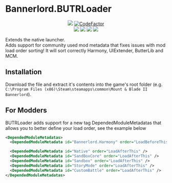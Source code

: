 # Bannerlord.BUTRLoader
<p align="center">
  <a href="https://github.com/BUTR/Bannerlord.BUTRLoader" alt="Lines Of Code">
  <img src="https://tokei.rs/b1/github/BUTR/Bannerlord.BUTRLoader?category=code" /></a>
  <a href="https://www.codefactor.io/repository/github/butr/bannerlord.butrloader"><img src="https://www.codefactor.io/repository/github/butr/bannerlord.butrloader/badge" alt="CodeFactor" /></a>
  </br>
  <!--
  <a href="https://github.com/BUTR/Bannerlord.BUTRLoader/actions?query=workflow%3ATest"><img src="https://github.com/BUTR/Bannerlord.BUTRLoader/workflows/Test/badge.svg?branch=dev&event=push" alt="Test" /></a>
  <a href="https://codecov.io/gh/BUTR/Bannerlord.BUTRLoader"><img src="https://codecov.io/gh/BUTR/Bannerlord.BUTRLoader/branch/dev/graph/badge.svg" />
   </a>
  </br>
  -->
  <a href="https://www.nexusmods.com/mountandblade2bannerlord/mods/2513" alt="Nexus BUTRLoader">
  <img src="https://img.shields.io/badge/Nexus-BUTRLoader-yellow.svg" /></a>
  <a href="https://www.nexusmods.com/mountandblade2bannerlord/mods/2513" alt="BUTRLoader">
  <img src="https://img.shields.io/endpoint?url=https%3A%2F%2Fnexusmods-version-pzk4e0ejol6j.runkit.sh%3FgameId%3Dmountandblade2bannerlord%26modId%3D2513" /></a>
  <a href="https://www.nexusmods.com/mountandblade2bannerlord/mods/2513" alt="Nexus BUTRLoader">
  <img src="https://img.shields.io/endpoint?url=https%3A%2F%2Fnexusmods-downloads-ayuqql60xfxb.runkit.sh%2F%3Ftype%3Dunique%26gameId%3D3174%26modId%3D2513" /></a>
  <a href="https://www.nexusmods.com/mountandblade2bannerlord/mods/2513" alt="Nexus BUTRLoader">
  <img src="https://img.shields.io/endpoint?url=https%3A%2F%2Fnexusmods-downloads-ayuqql60xfxb.runkit.sh%2F%3Ftype%3Dtotal%26gameId%3D3174%26modId%3D2513" /></a>
  </br>
</p>

Extends the native launcher.  
Adds support for community used mod metadata that fixes issues with mod load order sorting! It will sort correctly Harmony, UIExtender, ButterLib and MCM. 

## Installation
Download the file and extract it's contents into the game's root folder (e.g. `C:\Program Files (x86)\Steam\steamapps\common\Mount & Blade II Bannerlord`).

## For Modders
BUTRLoader adds support for a new tag DependedModuleMetadatas that allows you to better define your load order, see the example below
```xml
<DependedModuleMetadatas>
  <DependedModuleMetadata id="Bannerlord.Harmony" order="LoadBeforeThis" />

  <DependedModuleMetadata id="Native" order="LoadAfterThis" />
  <DependedModuleMetadata id="SandBoxCore" order="LoadAfterThis" />
  <DependedModuleMetadata id="Sandbox" order="LoadAfterThis" />
  <DependedModuleMetadata id="StoryMode" order="LoadAfterThis" />
  <DependedModuleMetadata id="CustomBattle" order="LoadAfterThis" />
</DependedModuleMetadatas>
```
